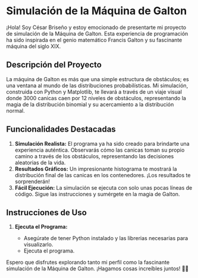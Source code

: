 <h1>Simulación de la Máquina de Galton</h1>

<p>¡Hola! Soy César Briseño y estoy emocionado de presentarte mi proyecto de simulación de la Máquina de Galton. Esta experiencia de programación ha sido inspirada en el genio matemático Francis Galton y su fascinante máquina del siglo XIX.</p>

<h2>Descripción del Proyecto</h2>

<p>La máquina de Galton es más que una simple estructura de obstáculos; es una ventana al mundo de las distribuciones probabilísticas. Mi simulación, construida con Python y Matplotlib, te llevará a través de un viaje visual donde 3000 canicas caen por 12 niveles de obstáculos, representando la magia de la distribución binomial y su acercamiento a la distribución normal.</p>

<h2>Funcionalidades Destacadas</h2>

<ol>
    <li><strong>Simulación Realista:</strong> El programa ya ha sido creado para brindarte una experiencia auténtica. Observarás cómo las canicas toman su propio camino a través de los obstáculos, representando las decisiones aleatorias de la vida.</li>
    <li><strong>Resultados Gráficos:</strong> Un impresionante histograma te mostrará la distribución final de las canicas en los contenedores. ¡Los resultados te sorprenderán!</li>
    <li><strong>Fácil Ejecución:</strong> La simulación se ejecuta con solo unas pocas líneas de código. Sigue las instrucciones y sumérgete en la magia de Galton.</li>
</ol>

<h2>Instrucciones de Uso</h2>

<ol>
    <li><strong>Ejecuta el Programa:</strong></li>
    <ul>
        <li>Asegúrate de tener Python instalado y las librerias necesarias para visualizarlo.</li>
        <li>Ejecuta el programa.</li>
    </ul>
</ol>

<p>Espero que disfrutes explorando tanto mi perfil como la fascinante simulación de la Máquina de Galton. ¡Hagamos cosas increíbles juntos! 🌟🚀</p>
